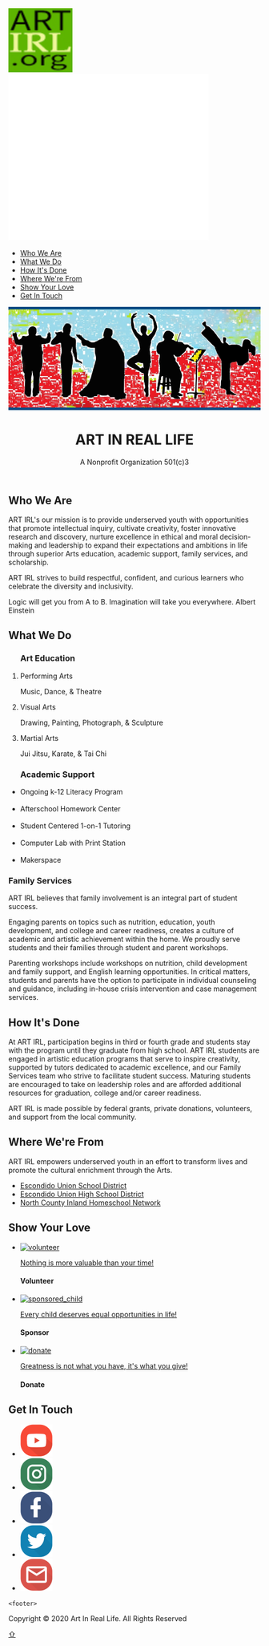<html lang="en">
<head>
    <meta charset="UTF-8">
    <title>Art-IRL.org</title>
    <meta name="viewport" content="width=device-width, initial-scale=1">
    <link rel="stylesheet" href="styles.css">
    <link rel="stylesheet" href="css/mygallery.css">
    <link rel="stylesheet" href="css/lightbox.css">
</head>
<body>
    <nav id="globalnav">
    <a href="#" id="logo"><img src="images/ARTIRL.svg" alt="ART-IRL-logo"></a>
    <a href="#" id="menu"><img src="images/menu-ivory.svg" alt="menu"></a>
        <ul id="tab">
            <li><a href="#about">Who We Are</a></li>
            <li><a href="#what">What We Do</a></li>
            <li><a href="#how">How It's Done</a></li> 
            <li><a href="#location">Where We're From</a></li>
            <li><a href="#support">Show Your Love</a></li>
            <li><a href="#contact">Get In Touch</a></li>
        </ul>
    </nav>
    <header id="top">
        <a href="#"><img id="desktop" src="images/artpic_BGwithBORDER.jpg"></a>
        <div id="title">
          <h1>ART IN REAL LIFE</h1>
          <p id="byline>">A Nonprofit Organization 501(c)3</p>
        </div>
    </header>
    <main id="content">
    <article id="about">
        <h2>Who We Are</h2>
        <p id="one"> ART IRL's our mission is to provide underserved youth with opportunities that promote intellectual inquiry, cultivate creativity, foster innovative research and discovery, nurture excellence in ethical and moral decision-making and leadership to expand their expectations and ambitions in life through superior Arts education, academic support, family services, and scholarship.</p>
        <p>ART IRL strives to build respectful, confident, and curious learners who celebrate the diversity and inclusivity.</p>
        <p>Logic will get you from A to B. Imagination will take you everywhere. Albert Einstein</p>
    <article id="what"><h2>What We Do</h2>
        <section class="column">           
            <div class="art">
            <ol><h3> Art Education</h3>
              <li>Performing Arts</li>
                <p>Music, Dance, &amp; Theatre</p>
              <li>Visual Arts</li>
                <p>Drawing, Painting, Photograph, &amp; Sculpture</p>
              <li>Martial Arts</li>
                <p>Jui Jitsu, Karate, &amp; Tai Chi</p>
            </ol>
            </div>
            <div class="" id="academic">
            <ul> <h3> Academic Support</h3>
                <li> Ongoing k-12 Literacy Program</li><br>
                <li> Afterschool Homework Center</li><br>
                <li> Student Centered 1-on-1 Tutoring</li><br>
                <li> Computer Lab with Print Station</li><br>
                <li> Makerspace </li>
            </ul>
        </div>
    </section>
    <section class="row" id="family">      
        <div class="">
            <h3> Family Services</h3>
            <p> ART IRL believes that family involvement is an integral part of student success.</p>
            <p id="one">Engaging parents on topics such as nutrition, education, youth development, and college and career readiness, creates a culture of academic and artistic achievement within the home. We proudly serve students and their families through student and parent workshops.</p>
            <p id="one">Parenting workshops include workshops on nutrition, child development and family support, and English learning opportunities. In critical matters, students and parents have the option to participate in individual counseling and guidance, including in-house crisis intervention and case management services.</p>
        </div>
    </section>
</article>
    <article id="how">
<!--    MAYBE insert 3 ICON img tags for art, academics, family-->
            <h2> How It's Done</h2>
            <p> At ART IRL, participation begins in third or fourth grade and students stay with the program until they graduate from high school. ART IRL students are engaged in artistic education programs that serve to inspire creativity, supported by tutors dedicated to academic excellence, and our Family Services team who strive to facilitate student success. Maturing students are encouraged to take on leadership roles and are afforded additional resources for graduation, college and/or career readiness.</p>
            <p id="possible"> ART IRL is made possible by federal grants, private donations, volunteers, and support from the local community.</p>
        </article>
    <article id="location">
            <h2> Where We're From</h2>
            <p> ART IRL empowers underserved youth in an effort to transform lives and promote the cultural enrichment through the Arts.</p>
            <ul>
                <li><a href="https://eusd.org/" target="_blank">Escondido Union School District</a></li>
                <li><a href="https://www.euhsd.org/" target="_blank">Escondido Union High School District</a></li>
                <li><a href="https://www.sandiegocountyschools.com/homeschool-resources" target="_blank">North County Inland Homeschool Network</a></li>
            </ul>
        </article>
    <article id="support">
<!-- ////// ADD LINKS TO PLEDGE FORMS FOR VOLUNTEER, SPONSOR, &, DONATE //////-->
<!--    MAYBE insert 3 PHOTO img tags for art, academics, family-->
            <h2> Show Your Love</h2>                   
                <ul class="gallery three">
                <li class=""><a href="#"><img src="images/helpinghands.jpg" alt="volunteer"/></a>
                  <p class= "overlay"><a href="images/helpinghands.jpg" data-lightbox="contribute">Nothing is more valuable than your time!</a></p>
                    <h4>Volunteer</h4>
                </li>          
                <li class=""><a href="#"><img src="images/arthappens.jpg" alt="sponsored_child"/></a>
                   <p class= "overlay"><a href="images/arthappens.jpg" data-lightbox="contribute">Every child deserves equal opportunities in life!</a></p>
                    <h4>Sponsor</h4>
                </li>        
                <li class=""><a href="#"><img src="images/groot.jpg" alt="donate"/></a>
                   <p class= "overlay"><a href="images/groot.jpg" data-lightbox="contribute">Greatness is not what you have, it's what you give!</a></p>
                    <h4> Donate</h4>
                </li>
                </ul>
        </article>
    <article id="contact">
            <h2> Get In Touch </h2>
<!-- insert ICON image tags, Youtube, Insta, FB, Twitter, email        -->
          <ul id="social" class="gallery five">
            <li><a href="#"><img id="YouTube" src="images/iconfinder_icon-youtube-material-design_3185252.png"></a></li>
            <li><a href="#"><img id="Instagram" src="images/iconfinder_icon-instagram-material-design_3185257.png"></a></li>
            <li><a href="#"><img id="Facebook" src="images/iconfinder_icon-facebook-material-design_3185259.png"></a></li>
            <li><a href="#"><img id="Twitter" src="images/iconfinder_icon-twitter-material-design_3185254.png"></a></li>
            <li><a href="mailto:info@artirl.org"><img id="Email" src="images/iconfinder_icon-email-material-design_3185260.png"></a></li>
            </ul>
        </article>        
    
<!--///// EVENTUALLY THIS WEBSITE WILL NEED TO INCLUDE:
A STUDENT REGISTRATION FORM
VOLUNTEER REGISTRATION FORM
SPONSOR & DONATION PLEDGE CARDS
PROGRAM SCHEDULES & LAB HOURS
SERVICE LOCATION OFFICE HOURS
CORPORATE OFFICE ADDRESS 
ADMINISTRATION'S BIOS
WORKING SOCIAL MEDIA LINKS!!!!
/////-->
    <footer> 
   <p> Copyright © 2020 Art In Real Life. All Rights Reserved</p>    
    <a href="#top" id="backtotop" Title="Back to Top ">&#8679;</a>
    </footer>    
    <script src="js/jquery-3.5.1.min.js"></script>
<!--    Mobile Menu Toggle   -->
    <script>
    $(document).ready(function(){
        // MENU BUTTON TOGGLE
        $("#globalnav").click(function(){
            $("#globalnav").toggleClass("nav_open");
        });
        //REMOVE nav_open CLASS WHEN LINK IS CLICKED
        $("#globalnav ul li a #tab").click(function(){
            $("#globalnav").removeClass("nav_open");
        });
       // FADE IN-OUT BACKTOTOP HTMLButtonElement
        $(window).scroll(function(){
            if ($(this).scrollTop() >600) {
                // DO THIS IF TRUE
                $("#backtotop").fadeIn();
            } else {
                // DO THIS IF FALSE
                $("#backtotop").fadeOut();
            }
        });
     // END DOCUMENT READY FUNCTION
     });
        
    // NEW SMOOTH SCROLL    
    $(document).on('click', 'a[href^="#"]', function (event) {
        event.preventDefault();

        $('html, body').animate({
            scrollTop: $($.attr(this, 'href')).offset().top - 70
        }, 500);
    });
    </script>
    <script src="js/lightbox.js" ></script>

